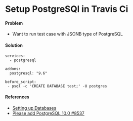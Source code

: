 # Setup PostgreSQl in Travis Ci

#### Problem
* Want to run test case with JSONB type of PostgreSQL

#### Solution

```
services:
  - postgresql

addons:
  postgresql: "9.6"

before_script:
 - psql -c 'CREATE DATABASE test;' -U postgres
```

#### References
* [Setting up Databases](https://docs.travis-ci.com/user/database-setup/)
* [Please add PostgreSQL 10.0 #8537](https://github.com/travis-ci/travis-ci/issues/8537)
